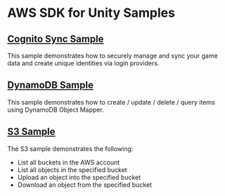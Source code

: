 # AWS SDK for Unity Samples


## [Cognito Sync Sample](https://github.com/awslabs/aws-sdk-unity-samples)

This sample demonstrates how to securely manage and sync your game data and create unique identities via login providers.

## [DynamoDB Sample](https://github.com/awslabs/aws-sdk-unity-samples)
This sample demonstrates how to create / update / delete / query items using DynamoDB Object Mapper.

## [S3 Sample](https://github.com/awslabs/aws-sdk-unity-samples)

The S3 sample demonstrates the following:

* List all buckets in the AWS account
* List all objects in the specified bucket
* Upload an object into the specified bucket
* Download an object from the specified bucket



